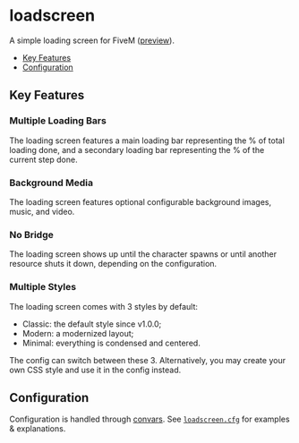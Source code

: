 # loadscreen

A simple loading screen for FiveM ([preview]).

- [Key Features](#key-features)
- [Configuration](#configuration)

## Key Features

### Multiple Loading Bars

The loading screen features a main loading bar representing the % of total
loading done, and a secondary loading bar representing the % of the current
step done.

### Background Media

The loading screen features optional configurable background images, music,
and video.

### No Bridge

The loading screen shows up until the character spawns or until another
resource shuts it down, depending on the configuration.

### Multiple Styles

The loading screen comes with 3 styles by default:

- Classic: the default style since v1.0.0;
- Modern: a modernized layout;
- Minimal: everything is condensed and centered.

The config can switch between these 3. Alternatively, you may create your own
CSS style and use it in the config instead.

## Configuration

Configuration is handled through [convars].
See [`loadscreen.cfg`](./loadscreen.cfg) for examples & explanations.

[preview]: https://www.youtube.com/watch?v=PYmLLWKTgWo
[convars]: https://docs.fivem.net/docs/scripting-reference/convars/
